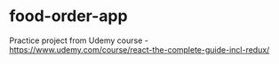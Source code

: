 # food-order-app
Practice project from Udemy course - https://www.udemy.com/course/react-the-complete-guide-incl-redux/
